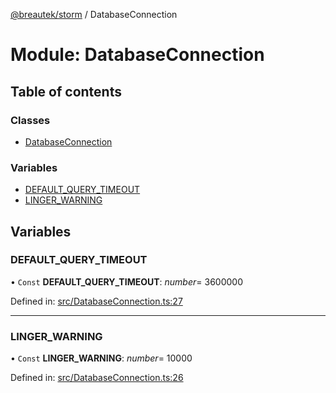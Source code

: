 [@breautek/storm](../README.md) / DatabaseConnection

# Module: DatabaseConnection

## Table of contents

### Classes

- [DatabaseConnection](../classes/databaseconnection.databaseconnection-1.md)

### Variables

- [DEFAULT\_QUERY\_TIMEOUT](databaseconnection.md#default_query_timeout)
- [LINGER\_WARNING](databaseconnection.md#linger_warning)

## Variables

### DEFAULT\_QUERY\_TIMEOUT

• `Const` **DEFAULT\_QUERY\_TIMEOUT**: *number*= 3600000

Defined in: [src/DatabaseConnection.ts:27](https://github.com/breautek/storm/blob/0cbae4b/src/DatabaseConnection.ts#L27)

___

### LINGER\_WARNING

• `Const` **LINGER\_WARNING**: *number*= 10000

Defined in: [src/DatabaseConnection.ts:26](https://github.com/breautek/storm/blob/0cbae4b/src/DatabaseConnection.ts#L26)
